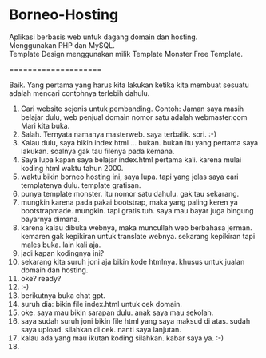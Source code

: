 # Borneo-Hosting
Aplikasi berbasis web untuk dagang domain dan hosting.<br>
Menggunakan PHP dan MySQL.<br>
Template Design menggunakan milik Template Monster Free Template.<br>

====================<br>

Baik. Yang pertama yang harus kita lakukan ketika kita membuat sesuatu adalah mencari contohnya terlebih dahulu.

1. Cari website sejenis untuk pembanding.
   Contoh:
   Jaman saya masih belajar dulu, web penjual domain nomor satu adalah webmaster.com
   Mari kita buka.
2. Salah. Ternyata namanya masterweb. saya terbalik. sori. :-)
3. Kalau dulu, saya bikin index html ... bukan. bukan itu yang pertama saya lakukan. soalnya gak tau filenya pada kemana.
4. Saya lupa kapan saya belajar index.html pertama kali. karena mulai koding html waktu tahun 2000.
5. waktu bikin borneo hosting ini, saya lupa. tapi yang jelas saya cari templatenya dulu. template gratisan.
6. punya template monster. itu nomor satu dahulu. gak tau sekarang.
7. mungkin karena pada pakai bootstrap, maka yang paling keren ya bootstrapmade. mungkin. tapi gratis tuh. saya mau bayar juga bingung bayarnya dimana.
8. karena kalau dibuka webnya, maka muncullah web berbahasa jerman. kemaren gak kepikiran untuk translate webnya. sekarang kepikiran tapi males buka. lain kali aja.
9. jadi kapan kodingnya ini?
10. sekarang kita suruh joni aja bikin kode htmlnya. khusus untuk jualan domain dan hosting.
11. oke? ready?
12. :-)
13. berikutnya buka chat gpt.
14. suruh dia: bikin file index.html untuk cek domain.
15. oke. saya mau bikin sarapan dulu. anak saya mau sekolah.
16. saya sudah suruh joni bikin file html yang saya maksud di atas. sudah saya upload. silahkan di cek. nanti saya lanjutan.
17. kalau ada yang mau ikutan koding silahkan. kabar saya ya. :-)
18. 
